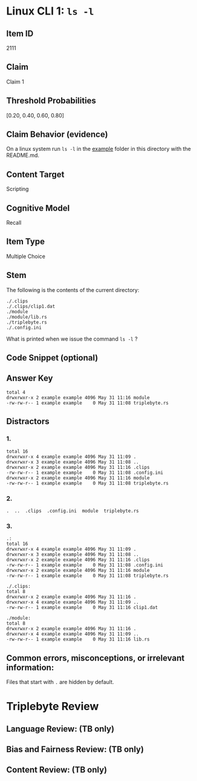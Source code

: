 # Linux CLI 1: `ls -l`

## Item ID
2111

## Claim
Claim 1

## Threshold Probabilities
[0.20, 0.40, 0.60, 0.80]

## Claim Behavior (evidence)
On a linux system run `ls -l` in the [example](./example) folder in this directory with the README.md.

## Content Target
Scripting

## Cognitive Model
Recall

## Item Type
Multiple Choice

## Stem
The following is the contents of the current directory:

```
./.clips
./.clips/clip1.dat
./module
./module/lib.rs
./triplebyte.rs
./.config.ini
```

What is printed when we issue the command `ls -l` ?

## Code Snippet (optional)

## Answer Key
```
total 4
drwxrwxr-x 2 example example 4096 May 31 11:16 module
-rw-rw-r-- 1 example example    0 May 31 11:08 triplebyte.rs
```

## Distractors
### 1.
```
total 16
drwxrwxr-x 4 example example 4096 May 31 11:09 .
drwxrwxr-x 3 example example 4096 May 31 11:08 ..
drwxrwxr-x 2 example example 4096 May 31 11:16 .clips
-rw-rw-r-- 1 example example    0 May 31 11:08 .config.ini
drwxrwxr-x 2 example example 4096 May 31 11:16 module
-rw-rw-r-- 1 example example    0 May 31 11:08 triplebyte.rs
```

### 2.
```
.  ..  .clips  .config.ini  module  triplebyte.rs
```

### 3.
```
.:
total 16
drwxrwxr-x 4 example example 4096 May 31 11:09 .
drwxrwxr-x 3 example example 4096 May 31 11:08 ..
drwxrwxr-x 2 example example 4096 May 31 11:16 .clips
-rw-rw-r-- 1 example example    0 May 31 11:08 .config.ini
drwxrwxr-x 2 example example 4096 May 31 11:16 module
-rw-rw-r-- 1 example example    0 May 31 11:08 triplebyte.rs

./.clips:
total 8
drwxrwxr-x 2 example example 4096 May 31 11:16 .
drwxrwxr-x 4 example example 4096 May 31 11:09 ..
-rw-rw-r-- 1 example example    0 May 31 11:16 clip1.dat

./module:
total 8
drwxrwxr-x 2 example example 4096 May 31 11:16 .
drwxrwxr-x 4 example example 4096 May 31 11:09 ..
-rw-rw-r-- 1 example example    0 May 31 11:16 lib.rs
```

## Common errors, misconceptions, or irrelevant information:
Files that start with `.` are hidden by default.

# Triplebyte Review

## Language Review: (TB only)

## Bias and Fairness Review: (TB only)

## Content Review: (TB only)
